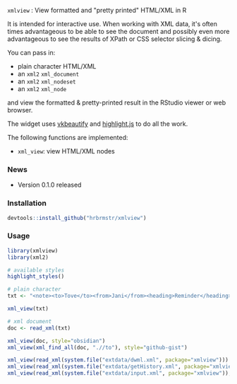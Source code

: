 
`xmlview` : View formatted and "pretty printed" HTML/XML in R

It is intended for interactive use. When working with XML data, it's often times
advantageous to be able to see the document and possibly even more advantageous to
see the results of XPath or CSS selector slicing & dicing. 

You can pass in:

- plain character HTML/XML
- an `xml2` `xml_document`
- an `xml2` `xml_nodeset`
- an `xml2` `xml_node`

and view the formatted & pretty-printed result in the RStudio viewer or web browser.

The widget uses  [vkbeautify](http://www.eslinstructor.net/vkbeautify/) and [highlight.js](https://highlightjs.org) to do all the work.

The following functions are implemented:

- `xml_view`: view HTML/XML nodes

### News

- Version 0.1.0 released

### Installation


```r
devtools::install_github("hrbrmstr/xmlview")
```



### Usage


```r
library(xmlview)
library(xml2)

# available styles
highlight_styles()

# plain character
txt <- "<note><to>Tove</to><from>Jani</from><heading>Reminder</heading><body>Don't forget me this weekend!</body></note>"

xml_view(txt)

# xml document
doc <- read_xml(txt)

xml_view(doc, style="obsidian")
xml_view(xml_find_all(doc, ".//to"), style="github-gist")

xml_view(read_xml(system.file("extdata/dwml.xml", package="xmlview")))
xml_view(read_xml(system.file("extdata/getHistory.xml", package="xmlview")), "androidstudio")
xml_view(read_xml(system.file("extdata/input.xml", package="xmlview")), "sunburst")
```
